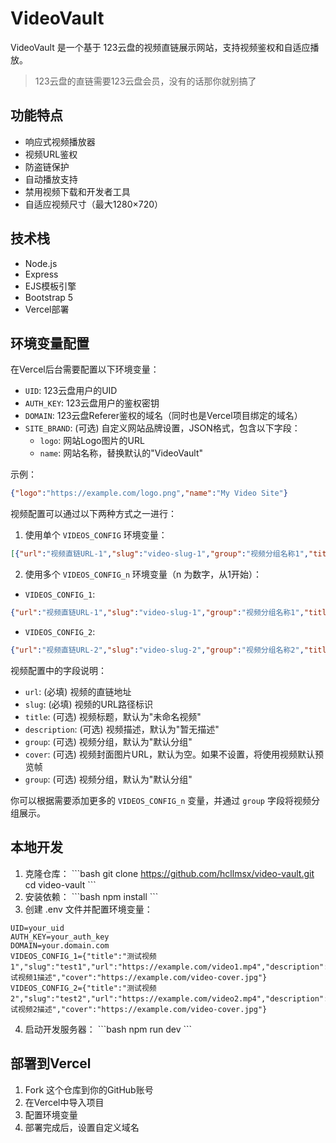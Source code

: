 # VideoVault

VideoVault 是一个基于 123云盘的视频直链展示网站，支持视频鉴权和自适应播放。

> 123云盘的直链需要123云盘会员，没有的话那你就别搞了

## 功能特点

- 响应式视频播放器
- 视频URL鉴权
- 防盗链保护
- 自动播放支持
- 禁用视频下载和开发者工具
- 自适应视频尺寸（最大1280×720）

## 技术栈

- Node.js
- Express
- EJS模板引擎
- Bootstrap 5
- Vercel部署

## 环境变量配置

在Vercel后台需要配置以下环境变量：

- `UID`: 123云盘用户的UID
- `AUTH_KEY`: 123云盘用户的鉴权密钥
- `DOMAIN`: 123云盘Referer鉴权的域名（同时也是Vercel项目绑定的域名）
- `SITE_BRAND`: (可选) 自定义网站品牌设置，JSON格式，包含以下字段：
  - `logo`: 网站Logo图片的URL
  - `name`: 网站名称，替换默认的"VideoVault"

示例：
```json
{"logo":"https://example.com/logo.png","name":"My Video Site"}
```

视频配置可以通过以下两种方式之一进行：

1. 使用单个 `VIDEOS_CONFIG` 环境变量：

```json
[{"url":"视频直链URL-1","slug":"video-slug-1","group":"视频分组名称1","title":"视频标题1","description":"视频描述1","cover":"https://example.com/video-cover.jpg"},{"url":"视频直链URL-2","slug":"video-slug-2","group":"视频分组名称2","title":"视频标题2","description":"视频描述2","cover":"https://example.com/video-cover.jpg"}]
```

2. 使用多个 `VIDEOS_CONFIG_n` 环境变量（n 为数字，从1开始）：

- `VIDEOS_CONFIG_1`:

```json
{"url":"视频直链URL-1","slug":"video-slug-1","group":"视频分组名称1","title":"视频标题1","description":"视频描述1","cover":"https://example.com/video-cover.jpg"}
```

- `VIDEOS_CONFIG_2`:

```json
{"url":"视频直链URL-2","slug":"video-slug-2","group":"视频分组名称2","title":"视频标题2","description":"视频描述2","cover":"https://example.com/video-cover.jpg"}
```

视频配置中的字段说明：

- `url`: (必填) 视频的直链地址
- `slug`: (必填) 视频的URL路径标识
- `title`: (可选) 视频标题，默认为"未命名视频"
- `description`: (可选) 视频描述，默认为"暂无描述"
- `group`: (可选) 视频分组，默认为"默认分组"
- `cover`: (可选) 视频封面图片URL，默认为空。如果不设置，将使用视频默认预览帧
- `group`: (可选) 视频分组，默认为"默认分组"

你可以根据需要添加更多的 `VIDEOS_CONFIG_n` 变量，并通过 `group` 字段将视频分组展示。

## 本地开发

1. 克隆仓库：
   \`\`\`bash
   git clone https://github.com/hcllmsx/video-vault.git
   cd video-vault
   \`\`\`
2. 安装依赖：
   \`\`\`bash
   npm install
   \`\`\`
3. 创建 .env 文件并配置环境变量：

```
UID=your_uid
AUTH_KEY=your_auth_key
DOMAIN=your.domain.com
VIDEOS_CONFIG_1={"title":"测试视频1","slug":"test1","url":"https://example.com/video1.mp4","description":"测试视频1描述","cover":"https://example.com/video-cover.jpg"}
VIDEOS_CONFIG_2={"title":"测试视频2","slug":"test2","url":"https://example.com/video2.mp4","description":"测试视频2描述","cover":"https://example.com/video-cover.jpg"}
```

4. 启动开发服务器：
   \`\`\`bash
   npm run dev
   \`\`\`

## 部署到Vercel

1. Fork 这个仓库到你的GitHub账号
2. 在Vercel中导入项目
3. 配置环境变量
4. 部署完成后，设置自定义域名

